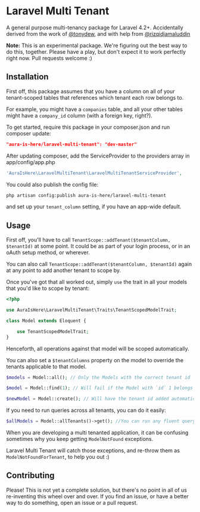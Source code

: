 Laravel Multi Tenant
====================

A general purpose multi-tenancy package for Laravel 4.2+. Accidentally derived from the work of [@tonydew](https://github.com/tonydew), and with help from [@rizqidjamaluddin](https://github.com/rizqidjamaluddin)

**Note:** This is an experimental package. We're figuring out the best way to do this, together. Please have a play, but don't expect it to work perfectly right now. Pull requests welcome :)

## Installation

First off, this package assumes that you have a column on all of your tenant-scoped tables that references which tenant each row belongs to.

For example, you might have a `companies` table, and all your other tables might have a `company_id` column (with a foreign key, right?).

To get started, require this package in your composer.json and run composer update:

```json
"aura-is-here/laravel-multi-tenant": "dev-master"
```

After updating composer, add the ServiceProvider to the providers array in app/config/app.php

```php
'AuraIsHere\LaravelMultiTenant\LaravelMultiTenantServiceProvider',
```

You could also publish the config file:

```bash
php artisan config:publish aura-is-here/laravel-multi-tenant
```

and set up your `tenant_column` setting, if you have an app-wide default.

## Usage

First off, you'll have to call `TenantScope::addTenant($tenantColumn, $tenantId)` at some point. It could be as part of your login process, or in an oAuth setup method, or wherever.

You can also call `TenantScope::addTenant($tenantColumn, $tenantId)` again at any point to add another tenant to scope by.

Once you've got that all worked out, simply `use` the trait in all your models that you'd like to scope by tenant:

```php
<?php

use AuraIsHere\LaravelMultiTenant\Traits\TenantScopedModelTrait;

class Model extends Eloquent {

    use TenantScopedModelTrait;
}
```

Henceforth, all operations against that model will be scoped automatically.

You can also set a `$tenantColumns` property on the model to override the tenants applicable to that model.

```php
$models = Model::all(); // Only the Models with the correct tenant id

$model = Model::find(1); // Will fail if the Model with `id` 1 belongs to a different tenant

$newModel = Model::create(); // Will have the tenant id added automatically
```

If you need to run queries across all tenants, you can do it easily:

```php
$allModels = Model::allTenants()->get(); //You can run any fluent query builder methods here, and they will not be scoped by tenant
```

When you are developing a multi tenanted application, it can be confusing sometimes why you keep getting `ModelNotFound` exceptions.

Laravel Multi Tenant will catch those exceptions, and re-throw them as `ModelNotFoundForTenant`, to help you out :)

## Contributing

Please! This is not yet a complete solution, but there's no point in all of us re-inventing this wheel over and over. If you find an issue, or have a better way to do something, open an issue or a pull request.

